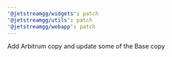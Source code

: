 ```yaml
---
'@jetstreamgg/widgets': patch
'@jetstreamgg/utils': patch
'@jetstreamgg/webapp': patch
---
```


Add Arbitrum copy and update some of the Base copy
